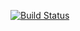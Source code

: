 [![Build Status](https://travis-ci.org/JesseEssop/Cricket_ScoreKeeper.svg?branch=master)](https://travis-ci.org/JesseEssop/Cricket_ScoreKeeper)